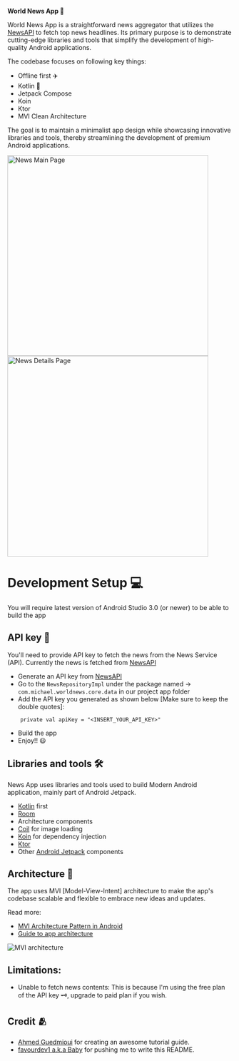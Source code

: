 **World News App 📰**

World News App is a straightforward news aggregator that utilizes the [NewsAPI](https://newsdata.io/) to fetch top news headlines. Its primary purpose is to demonstrate cutting-edge libraries and tools that simplify the development of high-quality Android applications.

The codebase focuses on following key things:
- Offline first ✈️
- Kotlin 💜
- Jetpack Compose
- Koin
- Ktor
- MVI Clean Architecture

The goal is to maintain a minimalist app design while showcasing innovative libraries and tools, thereby streamlining the development of premium Android applications.

<img alt="News Main Page" height="450px" src="https://github.com/user-attachments/assets/bbb2ce69-99f3-4fc5-a895-1274ea2499f7" />    <img alt="News Details Page" height="450px" src="https://github.com/user-attachments/assets/8ea79ede-b633-4b78-92eb-807a297d57f8" />

# Development Setup 💻

You will require latest version of Android Studio 3.0 (or newer) to be able to build the app

## API key 🔑
You'll need to provide API key to fetch the news from the News Service (API). Currently the news is fetched from [NewsAPI](https://newsdata.io/)

- Generate an API key from [NewsAPI](https://newsdata.io/)
- Go to the `NewsRepositoryImpl` under the package named -> `com.michael.worldnews.core.data` in our project app folder
- Add the API key you generated as shown below [Make sure to keep the double quotes]:
```
    private val apiKey = "<INSERT_YOUR_API_KEY>"
```
- Build the app 
- Enjoy!! 😃 


## Libraries and tools 🛠

News App uses libraries and tools used to build Modern Android application, mainly part of Android Jetpack.

- [Kotlin](https://kotlinlang.org/) first
- [Room](https://kotlinlang.org/docs/reference/coroutines-overview.html)
- Architecture components
- [Coil]() for image loading
- [Koin](https://developer.android.com/training/dependency-injection) for dependency injection
- [Ktor](https://square.github.io/retrofit/)
- Other [Android Jetpack](https://developer.android.com/jetpack) components


## Architecture 🌵

The app uses MVI [Model-View-Intent] architecture to make the app's codebase scalable and flexible to embrace new ideas and updates.

Read more: 
- [MVI Architecture Pattern in Android](https://medium.com/@mohammedkhudair57/mvi-architecture-pattern-in-android-0046bf9b8a2e)
- [Guide to app architecture](https://developer.android.com/jetpack/docs/guide)

![MVI architecture](https://github.com/user-attachments/assets/1e4f9bb0-2a70-4c55-81d1-8c70e917826f)


## Limitations:
- Unable to fetch news contents: This is because I'm using the free plan of the API key 🗝, upgrade to paid plan if you wish.

## Credit 🫂
- [Ahmed Guedmioui](https://youtube.com/playlist?list=PLy1MhTvkr6qKvRjSrc2utx6B1NdxAp_tf&si=91CUucMFV1_K3GlV) for creating an awesome tutorial guide.
- [favourdev1 a.k.a Baby](https://github.com/favourdev1) for pushing me to write this README.
